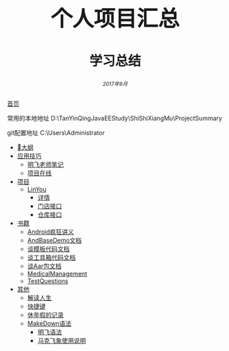 <center><h1 style="magrin-bottom:500px;text-align:center;font-size:50px;">个人项目汇总</h1></center>
<center><h2 style="magrin-bottom:500px;text-align:center;font-size:30px;">学习总结</h2></center>

<center><h6 style="magrin-bottom:500px;text-align:center;font-size:12px;">2017年9月</center>

[首页](https://tanyinqing.github.io/)

常用的本地地址 
D:\TanYinQingJavaEEStudy\ShiShiXiangMu\ProjectSummary

git配置地址   C:\Users\Administrator

* [大纲](README.md)
* [应用技巧](应用技巧/README.md) 
  * [明飞老师笔记](应用技巧/LiMingFeiNote.md)  
  * [项目在线](应用技巧/TanProgramCode.md)  
* [项目](项目/README.md)        
  * [LinYou](项目/storeLinYou.md)  
    * [详情](项目/StoreDetails.md)
    * [门店接口](项目/storeLinYou/InterfaceStore.md)
    * [仓库接口](项目/storeLinYou/InterfaceWareHouse.md) 
* [书籍](书籍/README.md)
  * [Android疯狂讲义](书籍/AndroidCrazyHandouts.md) 
  * [AndBaseDemo文档](书籍/AndBaseDemo.md)
  * [谈模板代码文档](书籍/TanModelCode.md)
  * [谈工具箱代码文档](书籍/TanUtilCodeJar.md)
  * [谈Aar包文档](书籍/TanAar.md)
  * [MedicalManagement](书籍/MedicalManagement.md)
  * [TestQuestions](书籍/TestQuestions.md)
* [其他](其他/README.md)
  * [解读人生](其他/解读人生.md)   
  * [快捷键](其他/快捷键.md)   
  * [休年假的记录](其他/休年假的记录.md)   
  * [MakeDown语法](其他/intro/README.md)    
       * [明飞语法](其他/intro/MingFeiMarkdown.md)
       * [马克飞象使用说明](其他/intro/MaKeFeiXiangInstructions.md) 
  